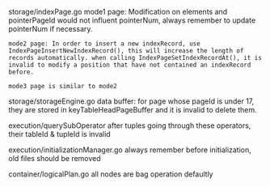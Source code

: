 storage/indexPage.go
    mode1 page: Modification on elements and pointerPageId would not influent pointerNum, always remember to update pointerNum if necessary.
    
    mode2 page: In order to insert a new indexRecord, use IndexPageInsertNewIndexRecord(), this will increase the length of records automatically. when calling IndexPageSetIndexRecordAt(), it is invalid to modify a position that have not contained an indexRecord before.

    mode3 page is similar to mode2

storage/storageEngine.go
    data buffer: for page whose pageId is under 17, they are stored in keyTableHeadPageBuffer and it is invalid to delete them.

execution/querySubOperator
    after tuples going through these operators, their tableId & tupleId is invalid

execution/initializationManager.go
    always remember before initialization, old files should be removed

container/logicalPlan.go
    all nodes are bag operation defaultly